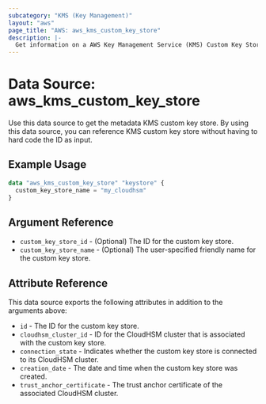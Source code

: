 ```yaml
---
subcategory: "KMS (Key Management)"
layout: "aws"
page_title: "AWS: aws_kms_custom_key_store"
description: |-
  Get information on a AWS Key Management Service (KMS) Custom Key Store
---
```


# Data Source: aws_kms_custom_key_store

Use this data source to get the metadata KMS custom key store.
By using this data source, you can reference KMS custom key store
without having to hard code the ID as input.

## Example Usage

```terraform
data "aws_kms_custom_key_store" "keystore" {
  custom_key_store_name = "my_cloudhsm"
}
```

## Argument Reference

* `custom_key_store_id` - (Optional) The ID for the custom key store.
* `custom_key_store_name` - (Optional) The user-specified friendly name for the custom key store.

## Attribute Reference

This data source exports the following attributes in addition to the arguments above:

* `id` - The ID for the custom key store.
* `cloudhsm_cluster_id` - ID for the CloudHSM cluster that is associated with the custom key store.
* `connection_state` - Indicates whether the custom key store is connected to its CloudHSM cluster.
* `creation_date` - The date and time when the custom key store was created.
* `trust_anchor_certificate` - The trust anchor certificate of the associated CloudHSM cluster.
